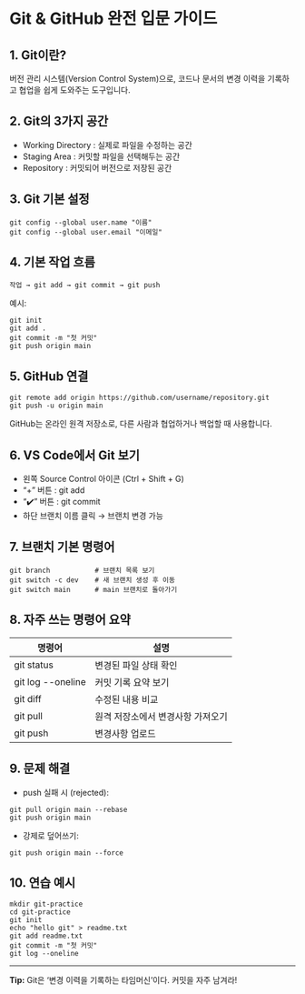 
# Git & GitHub 완전 입문 가이드

## 1. Git이란?
버전 관리 시스템(Version Control System)으로, 코드나 문서의 변경 이력을 기록하고 협업을 쉽게 도와주는 도구입니다.

## 2. Git의 3가지 공간
- Working Directory : 실제로 파일을 수정하는 공간
- Staging Area : 커밋할 파일을 선택해두는 공간
- Repository : 커밋되어 버전으로 저장된 공간

## 3. Git 기본 설정
```
git config --global user.name "이름"
git config --global user.email "이메일"
```

## 4. 기본 작업 흐름
```
작업 → git add → git commit → git push
```
예시:
```
git init
git add .
git commit -m "첫 커밋"
git push origin main
```

## 5. GitHub 연결
```
git remote add origin https://github.com/username/repository.git
git push -u origin main
```
GitHub는 온라인 원격 저장소로, 다른 사람과 협업하거나 백업할 때 사용합니다.

## 6. VS Code에서 Git 보기
- 왼쪽 Source Control 아이콘 (Ctrl + Shift + G)
- “+” 버튼 : git add
- “✔️” 버튼 : git commit
- 하단 브랜치 이름 클릭 → 브랜치 변경 가능

## 7. 브랜치 기본 명령어
```
git branch           # 브랜치 목록 보기
git switch -c dev    # 새 브랜치 생성 후 이동
git switch main      # main 브랜치로 돌아가기
```

## 8. 자주 쓰는 명령어 요약
| 명령어 | 설명 |
|---------|------|
| git status | 변경된 파일 상태 확인 |
| git log --oneline | 커밋 기록 요약 보기 |
| git diff | 수정된 내용 비교 |
| git pull | 원격 저장소에서 변경사항 가져오기 |
| git push | 변경사항 업로드 |

## 9. 문제 해결
- push 실패 시 (rejected):
```
git pull origin main --rebase
git push origin main
```
- 강제로 덮어쓰기:
```
git push origin main --force
```

## 10. 연습 예시
```
mkdir git-practice
cd git-practice
git init
echo "hello git" > readme.txt
git add readme.txt
git commit -m "첫 커밋"
git log --oneline
```

---
**Tip:** Git은 ‘변경 이력을 기록하는 타임머신’이다. 커밋을 자주 남겨라!
